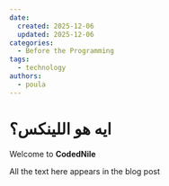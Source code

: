 ```yaml
---
date:
  created: 2025-12-06
  updated: 2025-12-06
categories:
  - Before the Programming  
tags:
  - technology
authors:
  - poula      
---
```

# ايه هو اللينكس؟

Welcome to **CodedNile**

<!-- more -->

All the text here appears in the blog post